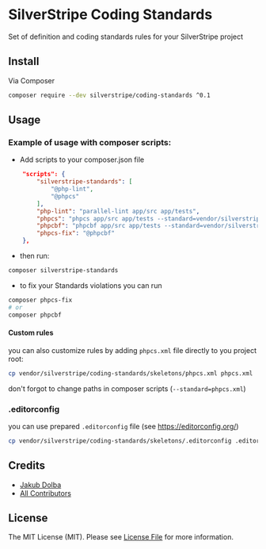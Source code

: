 # SilverStripe Coding Standards

Set of definition and coding standards rules for your SilverStripe project

## Install

Via Composer

```bash
composer require --dev silverstripe/coding-standards ^0.1
```

## Usage

### Example of usage with composer scripts:

* Add scripts to your composer.json file 
```json
    "scripts": {
        "silverstripe-standards": [
            "@php-lint",
            "@phpcs"
        ],
        "php-lint": "parallel-lint app/src app/tests",
        "phpcs": "phpcs app/src app/tests --standard=vendor/silverstripe/coding-standards/definitions/php/phpcs-ss4.xml --extensions=php --encoding=utf-8",
        "phpcbf": "phpcbf app/src app/tests --standard=vendor/silverstripe/coding-standards/definitions/php/phpcs-ss4.xml --extensions=php --encoding=utf-8",
        "phpcs-fix": "@phpcbf"
    },
```

* then run:
```bash
composer silverstripe-standards
```

* to fix your Standards violations you can run
```bash
composer phpcs-fix
# or
composer phpcbf

```

#### Custom rules

you can also customize rules by adding `phpcs.xml` file directly to you project root:
```bash
cp vendor/silverstripe/coding-standards/skeletons/phpcs.xml phpcs.xml
```
don't forgot to change paths in composer scripts (`--standard=phpcs.xml`)

### .editorconfig

you can use prepared `.editorconfig` file (see https://editorconfig.org/)

```bash
cp vendor/silverstripe/coding-standards/skeletons/.editorconfig .editorconfig 
```

## Credits

- [Jakub Dolba][link-author]
- [All Contributors][link-contributors]

## License

The MIT License (MIT). Please see [License File](LICENSE.md) for more information.

[ico-version]: https://img.shields.io/packagist/v/jakubdolba/silverstripe-coding-standards.svg?style=flat-square
[ico-license]: https://img.shields.io/badge/license-MIT-brightgreen.svg?style=flat-square
[ico-downloads]: https://img.shields.io/packagist/dt/jakubdolba/silverstripe-coding-standards.svg?style=flat-square

[link-packagist]: https://packagist.org/packages/jakubdolba/silverstripe-coding-standards
[link-downloads]: https://packagist.org/packages/jakubdolba/silverstripe-coding-standards
[link-author]: https://github.com/JakubDolba
[link-contributors]: ../../contributors
